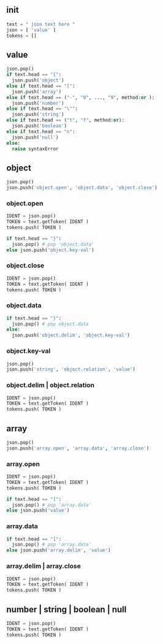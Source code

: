 
## init

```py
text = " json text here "
json = [ 'value' ]
tokens = []
```

## value

```py
json.pop()
if text.head == "{":
  json.push('object')
else if text.head == "[":
  json.push('array')
else if text.head == ("-", "0", ..., "9", method:or ):
  json.push('number')
else if text.head == "\"":
  json.push('string')
else if text.head == ("t", "f", method:or):
  json.push('boolean')
else if text.head == "n":
  json.push('null')
else:
  raise syntaxError
```

## object

```py
json.pop()
json.push('object.open', 'object.data', 'object.close')
```

### object.open

```py
IDENT = json.pop()
TOKEN = text.getToken( IDENT )
tokens.push( TOKEN )

if text.head == "}":
  json.pop() # pop 'object.data'
else json.push('object.key-val')
```

### object.close

```py
IDENT = json.pop()
TOKEN = text.getToken( IDENT )
tokens.push( TOKEN )
```

### object.data

```py
if text.head == "}":
  json.pop() # pop object.data
else:
  json.push('object.delim', 'object.key-val')
```

### object.key-val

```py
json.pop()
json.push('string', 'object.relation', 'value')
```

### object.delim | object.relation

```py
IDENT = json.pop()
TOKEN = text.getToken( IDENT )
tokens.push( TOKEN )
```

## array

```py
json.pop()
json.push('array.open', 'array.data', 'array.close')
```

### array.open

```py
IDENT = json.pop()
TOKEN = text.getToken( IDENT )
tokens.push( TOKEN )

if text.head == "]":
  json.pop() # pop 'array.data'
else json.push('value')
```

### array.data

```py
if text.head == "]":
  json.pop() # pop 'array.data'
else json.push('array.delim', 'value')
```

### array.delim | array.close

```py
IDENT = json.pop()
TOKEN = text.getToken( IDENT )
tokens.push( TOKEN )
```

## number | string | boolean | null

```py
IDENT = json.pop()
TOKEN = text.getToken( IDENT )
tokens.push( TOKEN )
```




